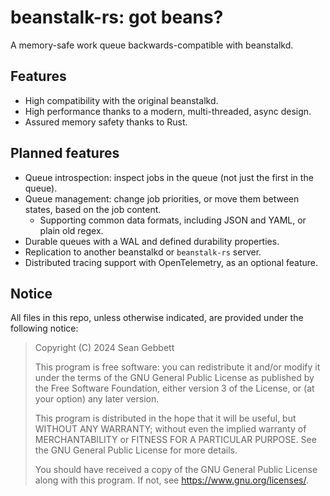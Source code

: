 # beanstalk-rs: got beans?

A memory-safe work queue backwards-compatible with beanstalkd.

## Features

* High compatibility with the original beanstalkd.
* High performance thanks to a modern, multi-threaded, async design.
* Assured memory safety thanks to Rust.

## Planned features

* Queue introspection: inspect jobs in the queue (not just the first in the queue).
* Queue management: change job priorities, or move them between states, based on the job content.
  * Supporting common data formats, including JSON and YAML, or plain old regex.
* Durable queues with a WAL and defined durability properties.
* Replication to another beanstalkd or `beanstalk-rs` server.
* Distributed tracing support with OpenTelemetry, as an optional feature.

## Notice

All files in this repo, unless otherwise indicated, are provided under the following notice:

> Copyright (C) 2024 Sean Gebbett
>
> This program is free software: you can redistribute it and/or modify
> it under the terms of the GNU General Public License as published by
> the Free Software Foundation, either version 3 of the License, or
> (at your option) any later version.
>
> This program is distributed in the hope that it will be useful,
> but WITHOUT ANY WARRANTY; without even the implied warranty of
> MERCHANTABILITY or FITNESS FOR A PARTICULAR PURPOSE. See the
> GNU General Public License for more details.
>
> You should have received a copy of the GNU General Public License
> along with this program. If not, see <https://www.gnu.org/licenses/>.
